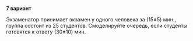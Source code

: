 **7 вариант**

Экзаменатор принимает экзамен у одного человека за (15±5) мин., группа состоит из 25 студентов. Смоделируйте очередь, если студенты готовятся к ответу (30±10) мин.